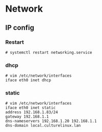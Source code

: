 # Network
## IP config 
### Restart
    # systemctl restart networking.service
### dhcp
    # vim /etc/network/interfaces
    iface eth0 inet dhcp
### static
    # vim /etc/network/interfaces
    iface eth0 inet static
    address 192.168.1.83/24
    gateway 192.168.1.1
    dns-nameservers 192.168.1.20 192.168.1.1
    dns-domain local.culturelinux.lan